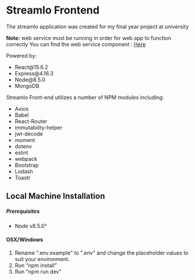 # Streamlo Frontend
The streamlo application was created for my final year project at university

**Note:** web service must be running in order for web app to function correctly
You can find the web service component : [Here](https://github.com/richard534/StreamloWebservice)

Powered by:
<ul>
  <li>React@15.6.2</li> 
  <li>Express@4.16.3</li> 
  <li>Node@8.5.0</li> 
  <li>MongoDB</li> 
</ul>

Streamlo Front-end utilizes a number of NPM modules including:
<ul>
  <li>Axios</li>
  <li>Babel</li>
  <li>React-Router</li>
  <li>immutability-helper</li>
  <li>jwt-decode</li>
  <li>moment</li>
  <li>dotenv</li>
  <li>eslint</li>
  <li>webpack</li>
  <li>Bootstrap</li>
  <li>Lodash</li>
  <li>Toastr</li>
</ul>

## Local Machine Installation
##### Prerequisites
* Node v8.5.0^

#### OSX/Windows
1.  Rename ".env.example" to ".env" and change the placeholder values to suit your environment.
2.	Run “npm install”
3.  Run "npm run dev" 

